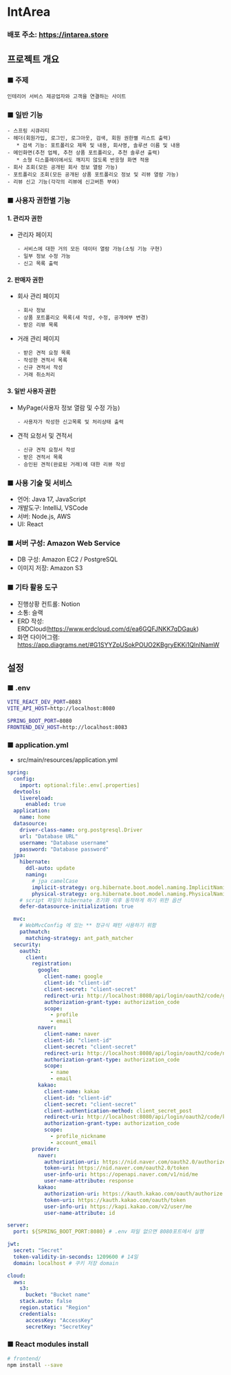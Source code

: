 # IntArea
###  배포 주소: https://intarea.store

## 프로젝트 개요

### ■ 주제
```
인테리어 서비스 제공업자와 고객을 연결하는 사이트
```

### ■ 일반 기능
```
- 스프링 시큐리티
- 헤더(회원가입, 로그인, 로그아웃, 검색, 회원 권한별 리스트 출력)
   * 검색 기능: 포트폴리오 제목 및 내용, 회사명, 솔루션 이름 및 내용
- 메인화면(추천 업체, 추천 상품 포트폴리오, 추천 솔루션 출력)
   * 소형 디스플레이에서도 깨지지 않도록 반응형 화면 적용
- 회사 조회(모든 공개된 회사 정보 열람 가능)
- 포트폴리오 조회(모든 공개된 상품 포트폴리오 정보 및 리뷰 열람 가능)
- 리뷰 신고 기능(각각의 리뷰에 신고버튼 부여)
```
### ■ 사용자 권한별 기능

#### 1. 관리자 권한
- 관리자 페이지
  ``` 
  - 서비스에 대한 거의 모든 데이터 열람 가능(소팅 기능 구현)
  - 일부 정보 수정 가능
  - 신고 목록 출력
  ```
#### 2. 판매자 권한
- 회사 관리 페이지
  ```
  - 회사 정보
  - 상품 포트폴리오 목록(새 작성, 수정, 공개여부 변경)
  - 받은 리뷰 목록
  ```
- 거래 관리 페이지
  ```
  - 받은 견적 요청 목록
  - 작성한 견적서 목록
  - 신규 견적서 작성
  - 거래 취소처리
  ```
#### 3. 일반 사용자 권한
- MyPage(사용자 정보 열람 및 수정 가능)
  ```
  - 사용자가 작성한 신고목록 및 처리상태 출력
  ```
- 견적 요청서 및 견적서
  ```
  - 신규 견적 요청서 작성
  - 받은 견적서 목록
  - 승인된 견적(완료된 거래)에 대한 리뷰 작성
  ```

### ■ 사용 기술 및 서비스

- 언어: Java 17, JavaScript
- 개발도구: IntelliJ, VSCode
- 서버: Node.js, AWS
- UI: React


### ■ 서버 구성: Amazon Web Service
- DB 구성: Amazon EC2 / PostgreSQL
- 이미지 저장: Amazon S3

### ■ 기타 활용 도구
- 진행상황 컨트롤: Notion
- 소통: 슬랙
- ERD 작성: ERDCloud(https://www.erdcloud.com/d/ea6GQFJNKK7qDGauk)
- 화면 다이어그램: https://app.diagrams.net/#G1SYYZpUSokPOUO2KBgryEKKi1QlnlNamW


## 설정

### ■ .env
```Bash
VITE_REACT_DEV_PORT=8083
VITE_API_HOST=http://localhost:8080

SPRING_BOOT_PORT=8080
FRONTEND_DEV_HOST=http://localhost:8083
```
### ■ application.yml
- src/main/resources/application.yml
```Yaml 
spring:
  config:
    import: optional:file:.env[.properties]
  devtools:
    livereload:
      enabled: true
  application:
    name: home
  datasource:
    driver-class-name: org.postgresql.Driver
    url: "Database URL"
    username: "Database username"
    password: "Database password"
  jpa:
    hibernate:
      ddl-auto: update
      naming:
        # jpa camelCase
        implicit-strategy: org.hibernate.boot.model.naming.ImplicitNamingStrategyLegacyJpaImpl
        physical-strategy: org.hibernate.boot.model.naming.PhysicalNamingStrategyStandardImpl
    # script 파일이 hibernate 초기화 이후 동작하게 하기 위한 옵션
    defer-datasource-initialization: true

  mvc:
    # WebMvcConfig 에 있는 ** 정규식 패턴 사용하기 위함
    pathmatch:
      matching-strategy: ant_path_matcher
  security:
    oauth2:
      client:
        registration:
          google:
            client-name: google
            client-id: "client-id"
            client-secret: "client-secret"
            redirect-uri: http://localhost:8080/api/login/oauth2/code/google
            authorization-grant-type: authorization_code
            scope:
              - profile
              - email
          naver:
            client-name: naver
            client-id: "client-id"
            client-secret: "client-secret"
            redirect-uri: http://localhost:8080/api/login/oauth2/code/naver
            authorization-grant-type: authorization_code
            scope:
              - name
              - email
          kakao:
            client-name: kakao
            client-id: "client-id"
            client-secret: "client-secret"
            client-authentication-method: client_secret_post
            redirect-uri: http://localhost:8080/api/login/oauth2/code/kakao
            authorization-grant-type: authorization_code
            scope:
              - profile_nickname
              - account_email
        provider:
          naver:
            authorization-uri: https://nid.naver.com/oauth2.0/authorize
            token-uri: https://nid.naver.com/oauth2.0/token
            user-info-uri: https://openapi.naver.com/v1/nid/me
            user-name-attribute: response
          kakao:
            authorization-uri: https://kauth.kakao.com/oauth/authorize
            token-uri: https://kauth.kakao.com/oauth/token
            user-info-uri: https://kapi.kakao.com/v2/user/me
            user-name-attribute: id

server:
  port: ${SPRING_BOOT_PORT:8080} # .env 파일 없으면 8080포트에서 실행

jwt:
  secret: "Secret"
  token-validity-in-seconds: 1209600 # 14일
  domain: localhost # 쿠키 저장 domain

cloud:
  aws:
    s3:
      bucket: "Bucket name"
    stack.auto: false
    region.static: "Region"
    credentials:
      accessKey: "AccessKey"
      secretKey: "SecretKey"
```
### ■ React modules install

```Bash
# frontend/
npm install --save
```
